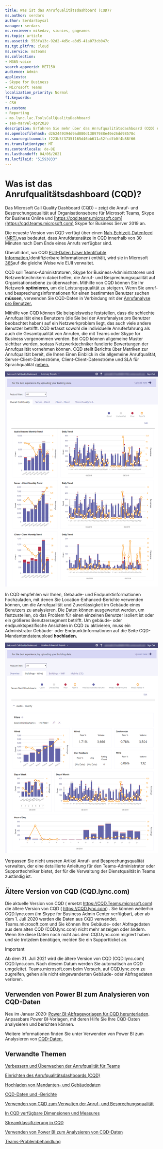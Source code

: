 ```yaml
---
title: Was ist das Anrufqualitätsdashboard (CQD)?
ms.author: serdars
author: SerdarSoysal
manager: serdars
ms.reviewer: mikedav, siunies, gageames
ms.topic: article
ms.assetid: 553fa13c-92d2-4d5c-a3d5-41a073cb047c
ms.tgt.pltfrm: cloud
ms.service: msteams
ms.collection:
- M365-voice
search.appverid: MET150
audience: Admin
appliesto:
- Skype for Business
- Microsoft Teams
localization_priority: Normal
f1.keywords:
- CSH
ms.custom:
- Reporting
- ms.lync.lac.ToolsCallQualityDashboard
- seo-marvel-apr2020
description: Erfahren Sie mehr über das Anrufqualitätsdashboard (CQD) und wie Sie es verwenden, um Berichte zur Besprechungs- und Anrufqualität in Microsoft Teams anzuzeigen.
ms.openlocfilehash: d262449394d9ad880d13897988e40e26dd98578c
ms.sourcegitcommit: f223b5f3735f165d46bb611a52fcdfb0f4b88f66
ms.translationtype: MT
ms.contentlocale: de-DE
ms.lasthandoff: 04/06/2021
ms.locfileid: "51593833"
---
```

# <a name="what-is-call-quality-dashboard-cqd"></a>Was ist das Anrufqualitätsdashboard (CQD)?

Das Microsoft Call Quality Dashboard (CQD) – zeigt die Anruf- und Besprechungsqualität auf Organisationsebene für Microsoft Teams, Skype for Business Online und [https://cqd.teams.microsoft.com](https://cqd.teams.microsoft.com) Skype for Business Server 2019 an.  

  
Die neueste Version von CQD verfügt über einen [Nah-Echtzeit-Datenfeed (NRT),](CQD-data-and-reports.md)was bedeutet, dass Anrufdatensätze in CQD innerhalb von 30 Minuten nach Dem Ende eines Anrufs verfügbar sind.

Überall dort, wo CQD [EUII-Daten (User Identifiable Information,](CQD-data-and-reports.md#euii-data)Identifizierbare Informationen) enthält, wird sie in Microsoft [365](/office365/Enterprise/office-365-data-retention-deletion-and-destruction-overview)auf die gleiche Weise wie EUII verwaltet.

CQD soll Teams-Administratoren, Skype for Business-Administratoren und Netzwerktechnikern dabei helfen, die Anruf- und Besprechungsqualität auf Organisationsebene zu überwachen. Mithilfe von CQD können Sie Ihr Netzwerk **optimieren,** um die Leistungsqualität zu steigern. Wenn Sie anruf- und besprechungsinformationen für einen bestimmten Benutzer suchen **müssen,** verwenden Sie CQD-Daten in Verbindung mit der [Anrufanalyse pro Benutzer.](use-call-analytics-to-troubleshoot-poor-call-quality.md)

Mithilfe von CQD können Sie beispielsweise feststellen, dass die schlechte Anrufqualität eines Benutzers (die Sie bei der Anrufanalyse pro Benutzer beobachtet haben) auf ein Netzwerkproblem liegt, das auch viele andere Benutzer betrifft. CQD erfasst sowohl die individuelle Anruferfahrung als auch die Gesamtqualität von Anrufen, die mit Teams oder Skype for Business vorgenommen werden. Bei CQD können allgemeine Muster sichtbar werden, sodass Netzwerktechniker fundierte Bewertungen der Anrufqualität vornehmen können. CQD stellt Berichte über Metriken zur Anrufqualität bereit, die Ihnen Einen Einblick in die allgemeine Anrufqualität, Server-Client-Datenströme, Client-Client-Datenströme und SLA für Sprachqualität [geben.](https://go.microsoft.com/fwlink/p/?linkid=846252) 
  
![Screenshot des Anrufqualitätsdashboards.](media/teams-difference-between-call-analytics-and-call-quality-dashboard-image3.png)

In CQD empfehlen wir Ihnen, Gebäude- und Endpunktinformationen hochzuladen, mit denen Sie Location-Enhanced-Berichte verwenden können, um die Anrufqualität und Zuverlässigkeit im Gebäude eines Benutzers zu analysieren. Die Daten können ausgewertet werden, um festzustellen, ob das Problem für einen einzelnen Benutzer isoliert ist oder ein größeres Benutzersegment betrifft. Um gebäude- oder endpunktspezifische Ansichten in CQD [](CQD-upload-tenant-building-data.md) zu aktivieren, muss ein Administrator Gebäude- oder Endpunktinformationen auf die Seite CQD-Mandantendatenupload **hochladen.**

![Screenshot des Anrufqualitätsdashboards Location-Enhanced Berichte.](media/teams-difference-between-call-analytics-and-call-quality-dashboard-image4.png)

Verpassen Sie nicht [](quality-of-experience-review-guide.md) unseren Artikel Anruf- und Besprechungsqualität verwalten, der eine detaillierte Anleitung für den Teams-Administrator oder Supporttechniker bietet, der für die Verwaltung der Dienstqualität in Teams zuständig ist.

## <a name="legacy-version-of-cqd-cqdlynccom"></a>Ältere Version von CQD (CQD.lync.com)

Die aktuelle Version von CQD ( ersetzt https://CQD.Teams.microsoft.com) die ältere Version von CQD ( https://CQD.lync.com) . Sie können weiterhin CQD.lync.com (im Skype for Business Admin Center verfügbar), aber ab dem 1. Juli 2020 werden die Daten aus CQD verwendet. Teams.microsoft.com und Sie können Ihre Gebäude- oder Abfragedaten aus dem alten CQD (CQD.lync.com) nicht mehr anzeigen oder ändern. Wenn Sie diese Daten noch nicht aus dem CQD.lync.com migriert haben und sie trotzdem benötigen, melden Sie ein Supportticket an.

> [!IMPORTANT]
> Ab dem 31. Juli 2021 wird die ältere Version von CQD (CQD.lync.com) CQD.lync.com. Nach diesem Datum werden Sie automatisch an CQD umgeleitet. Teams.microsoft.com beim Versuch, auf CQD.lync.com zu zugreifen, gehen alle nicht eingewanderten Gebäude- oder Abfragedaten verloren.

## <a name="use-power-bi-to-analyze-cqd-data"></a>Verwenden von Power BI zum Analysieren von CQD-Daten

Neu im Januar 2020: [Power BI-Abfragevorlagen für CQD herunterladen](https://github.com/MicrosoftDocs/OfficeDocs-SkypeForBusiness/blob/live/Teams/downloads/CQD-Power-BI-query-templates.zip?raw=true). Anpassbare Power BI-Vorlagen, mit deren Hilfe Sie Ihre CQD-Daten analysieren und berichten können.

Weitere Informationen finden Sie unter Verwenden von Power BI zum Analysieren von [CQD-Daten.](CQD-Power-BI-query-templates.md)



## <a name="related-topics"></a>Verwandte Themen

[Verbessern und Überwachen der Anrufqualität für Teams](monitor-call-quality-qos.md)

[Einrichten des Anrufqualitätsdashboards (CQD)](turning-on-and-using-call-quality-dashboard.md)

[Hochladen von Mandanten- und Gebäudedaten](CQD-upload-tenant-building-data.md)

[CQD-Daten und -Berichte](CQD-data-and-reports.md)

[Verwenden von CQD zum Verwalten der Anruf- und Besprechungsqualität](quality-of-experience-review-guide.md)

[In CQD verfügbare Dimensionen und Measures](dimensions-and-measures-available-in-call-quality-dashboard.md)

[Streamklassifizierung in CQD](stream-classification-in-call-quality-dashboard.md)

[Verwenden von Power BI zum Analysieren von CQD-Daten](CQD-Power-BI-query-templates.md)


[Teams-Problembehandlung](/MicrosoftTeams/troubleshoot/teams)
